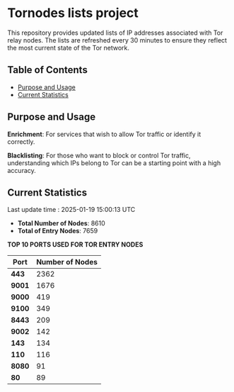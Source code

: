 # Tornodes lists project

This repository provides updated lists of IP addresses associated with Tor relay nodes. The lists are refreshed every 30 minutes to ensure they reflect the most current state of the Tor network.

## Table of Contents

- [Purpose and Usage](#purpose-and-usage)
- [Current Statistics](#current-statistics)


## Purpose and Usage

**Enrichment**: For services that wish to allow Tor traffic or identify it correctly.

**Blacklisting**: For those who want to block or control Tor traffic, understanding which IPs belong to Tor can be a starting point with a high accuracy.

## Current Statistics

Last update time : 2025-01-19 15:00:13 UTC

- **Total Number of Nodes**: 8610
- **Total of Entry Nodes**: 7659

**TOP 10 PORTS USED FOR TOR ENTRY NODES**

| **Port** | **Number of Nodes** |
|------|-----------------|
| **443**   | 2362  |
| **9001**   | 1676  |
| **9000**   | 419  |
| **9100**   | 349  |
| **8443**   | 209  |
| **9002**   | 142  |
| **143**   | 134  |
| **110**   | 116  |
| **8080**   | 91  |
| **80**   | 89  |

